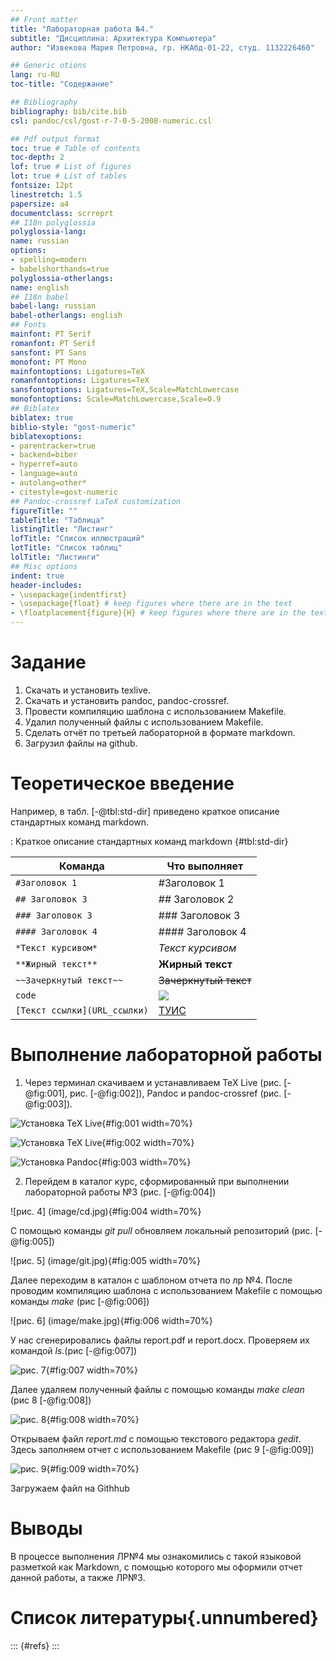 ```yaml
---
## Front matter
title: "Лабораторная работа №4."
subtitle: "Дисциплина: Архитектура Компьютера"
author: "Извекова Мария Петровна, гр. НКАбд-01-22, студ. 1132226460"

## Generic otions
lang: ru-RU
toc-title: "Содержание"

## Bibliography
bibliography: bib/cite.bib
csl: pandoc/csl/gost-r-7-0-5-2008-numeric.csl

## Pdf output format
toc: true # Table of contents
toc-depth: 2
lof: true # List of figures
lot: true # List of tables
fontsize: 12pt
linestretch: 1.5
papersize: a4
documentclass: scrreprt
## I18n polyglossia
polyglossia-lang:
name: russian
options:
- spelling=modern
- babelshorthands=true
polyglossia-otherlangs:
name: english
## I18n babel
babel-lang: russian
babel-otherlangs: english
## Fonts
mainfont: PT Serif
romanfont: PT Serif
sansfont: PT Sans
monofont: PT Mono
mainfontoptions: Ligatures=TeX
romanfontoptions: Ligatures=TeX
sansfontoptions: Ligatures=TeX,Scale=MatchLowercase
monofontoptions: Scale=MatchLowercase,Scale=0.9
## Biblatex
biblatex: true
biblio-style: "gost-numeric"
biblatexoptions:
- parentracker=true
- backend=biber
- hyperref=auto
- language=auto
- autolang=other*
- citestyle=gost-numeric
## Pandoc-crossref LaTeX customization
figureTitle: ""
tableTitle: "Таблица"
listingTitle: "Листинг"
lofTitle: "Список иллюстраций"
lotTitle: "Список таблиц"
lolTitle: "Листинги"
## Misc options
indent: true
header-includes:
- \usepackage{indentfirst}
- \usepackage{float} # keep figures where there are in the text
- \floatplacement{figure}{H} # keep figures where there are in the text
---
```


# Задание

1. Скачать и установить texlive.
2. Скачать и установить pandoc, pandoc-crossref.
3. Провести компиляцию шаблона с использованием Makefile.
4. Удалил полученный файлы с использованием Makefile.
5. Сделать отчёт по третьей лабораторной в формате markdown.
6. Загрузил файлы на github.

# Теоретическое введение

Например, в табл. [-@tbl:std-dir] приведено краткое описание стандартных команд markdown.

: Kраткое описание стандартных команд markdown {#tbl:std-dir}

**Команда** | **Что выполняет**
------------|------------------
`#Заголовок 1`|#Заголовок 1
`## Заголовок 3` |## Заголовок 2
`### Заголовок 3` |### Заголовок 3
`#### Заголовок 4` |#### Заголовок 4
`*Текст курсивом*`|*Текст курсивом*
`**Жирный текст** `|**Жирный текст**
`~~Зачеркнутый текст~~ `|~~Зачеркнутый текст~~
`code` |![](https://static.wikia.nocookie.net/habitrpg/images/3/38/Code.png/revision/latest?cb=20200727080341)
`[Текст ссылки](URL_ссылки)`|[ТУИС](https://esystem.rudn.ru/)

# Выполнение лабораторной работы

1.  Через теpминал скачиваем и устанавливаем TeX Live (рис. [-@fig:001], рис. [-@fig:002]), Pandoc и pandoc-crossref (рис. [-@fig:003]). 

![Установка TeX Live](image/texlive1.jpg){#fig:001 width=70%} 

![Установка TeX Live](image/texlive2.jpg){#fig:002 width=70%}

![Установка Pandoc](image/pandoc.jpg){#fig:003 width=70%} 

2.  Перейдем в каталог курс, сформированный при выполнении лабораторной работы №3 (рис. [-@fig:004])

![рис. 4] (image/cd.jpg){#fig:004 width=70%}

С помощью команды *git pull* обновляем локальный репозиторий (рис.  [-@fig:005])

![рис. 5] (image/git.jpg){#fig:005 width=70%}

Далее переходим в каталон с шаблоном отчета по лр №4. После проводим компиляцию шаблона с использованием Makefile с помощью команды *make* (рис [-@fig:006])

![рис. 6] (image/make.jpg){#fig:006 width=70%}

У нас сгенерировались файлы report.pdf и report.docx. Проверяем их командой *ls*.(рис [-@fig:007])

![рис. 7](image/report.jpg){#fig:007 width=70%}

Далее удаляем полученный файлы с помощью команды *make clean* (рис 8 [-@fig:008])

![рис. 8](image/clean.jpg){#fig:008 width=70%}

Открываем файл *report.md* с помощью текстового редактора *gedit*. Здесь заполняем отчет с использованием Makefile (рис 9 [-@fig:009])

![рис. 9](image/editor.jpg){#fig:009 width=70%}

Загружаем файл на Githhub


# Выводы

В процессе выполнения ЛР№4 мы ознакомились с такой языковой разметкой как Markdown, с помощью которого мы оформили отчет данной работы, а также ЛР№3.
# Список литературы{.unnumbered}

::: {#refs}
:::
